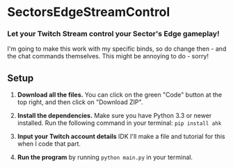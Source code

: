 # SectorsEdgeStreamControl
### Let your Twitch Stream control your Sector's Edge gameplay!

I'm going to make this work with my specific binds, so do change then - and the chat commands themselves.
This might be annoying to do - sorry! 

## Setup

1. **Download all the files.** 
You can click on the green "Code" button at the top right, and then click on "Download ZIP".

2. **Install the dependencies.**
Make sure you have Python 3.3 or newer installed. 
Run the following command in your terminal:
`pip install ahk` 

3. **Input your Twitch account details**
IDK I'll make a file and tutorial for this when I code that part.

4. **Run the program** by running `python main.py` in your terminal.